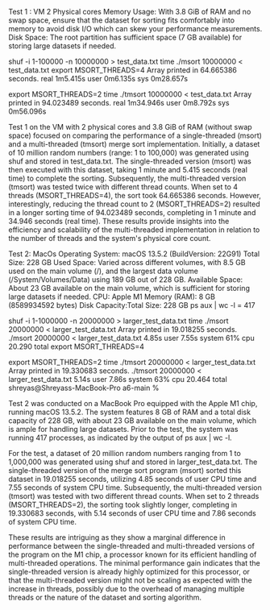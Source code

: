 Test 1 : VM 
2 Physical cores
Memory Usage: With 3.8 GiB of RAM and no swap space, ensure that the dataset for sorting fits comfortably into memory to avoid disk I/O which can skew your performance measurements.
Disk Space: The root partition has sufficient space (7 GB available) for storing large datasets if needed.

shuf -i 1-100000 -n 10000000 > test_data.txt
time ./msort 10000000 < test_data.txt
export MSORT_THREADS=4
Array printed in 64.665386 seconds.
real	1m5.415s
user	0m6.135s
sys	0m28.657s


export MSORT_THREADS=2
time ./tmsort 10000000 < test_data.txt
Array printed in 94.023489 seconds.
real	1m34.946s
user	0m8.792s
sys	0m56.096s


Test 1 on the VM with 2 physical cores and 3.8 GiB of RAM (without swap space) focused on comparing the performance of a single-threaded (msort) and a multi-threaded (tmsort) merge sort implementation. Initially, a dataset of 10 million random numbers (range: 1 to 100,000) was generated using shuf and stored in test_data.txt. The single-threaded version (msort) was then executed with this dataset, taking 1 minute and 5.415 seconds (real time) to complete the sorting. Subsequently, the multi-threaded version (tmsort) was tested twice with different thread counts. When set to 4 threads (MSORT_THREADS=4), the sort took 64.665386 seconds. However, interestingly, reducing the thread count to 2 (MSORT_THREADS=2) resulted in a longer sorting time of 94.023489 seconds, completing in 1 minute and 34.946 seconds (real time). These results provide insights into the efficiency and scalability of the multi-threaded implementation in relation to the number of threads and the system's physical core count.









Test 2: MacOs
Operating System: macOS 13.5.2 (BuildVersion: 22G91)
Total Size: 228 GB
Used Space: Varied across different volumes, with 8.5 GB used on the main volume (/), and the largest data volume (/System/Volumes/Data) using 189 GB out of 228 GB.
Available Space: About 23 GB available on the main volume, which is sufficient for storing large datasets if needed.
CPU: Apple M1
Memory (RAM): 8 GB (8589934592 bytes)
Disk Capacity:Total Size: 228 GB
ps aux | wc -l = 417

shuf -i 1-1000000 -n 20000000 > larger_test_data.txt
time ./msort 20000000 < larger_test_data.txt
Array printed in 19.018255 seconds.
./msort 20000000 < larger_test_data.txt  4.85s user 7.55s system 61% cpu 20.290 total
export MSORT_THREADS=4

export MSORT_THREADS=2
time ./tmsort 20000000 < larger_test_data.txt
Array printed in 19.330683 seconds.
./tmsort 20000000 < larger_test_data.txt  5.14s user 7.86s system 63% cpu 20.464 total
shreyas@Shreyass-MacBook-Pro a6-main % 


Test 2 was conducted on a MacBook Pro equipped with the Apple M1 chip, running macOS 13.5.2. The system features 8 GB of RAM and a total disk capacity of 228 GB, with about 23 GB available on the main volume, which is ample for handling large datasets. Prior to the test, the system was running 417 processes, as indicated by the output of ps aux | wc -l.

For the test, a dataset of 20 million random numbers ranging from 1 to 1,000,000 was generated using shuf and stored in larger_test_data.txt. The single-threaded version of the merge sort program (msort) sorted this dataset in 19.018255 seconds, utilizing 4.85 seconds of user CPU time and 7.55 seconds of system CPU time. Subsequently, the multi-threaded version (tmsort) was tested with two different thread counts. When set to 2 threads (MSORT_THREADS=2), the sorting took slightly longer, completing in 19.330683 seconds, with 5.14 seconds of user CPU time and 7.86 seconds of system CPU time.

These results are intriguing as they show a marginal difference in performance between the single-threaded and multi-threaded versions of the program on the M1 chip, a processor known for its efficient handling of multi-threaded operations. The minimal performance gain indicates that the single-threaded version is already highly optimized for this processor, or that the multi-threaded version might not be scaling as expected with the increase in threads, possibly due to the overhead of managing multiple threads or the nature of the dataset and sorting algorithm.


